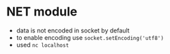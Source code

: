 # NET module
- data is not encoded in socket by default
- to enable encoding use `socket.setEncoding('utf8')`
- used `nc localhost`